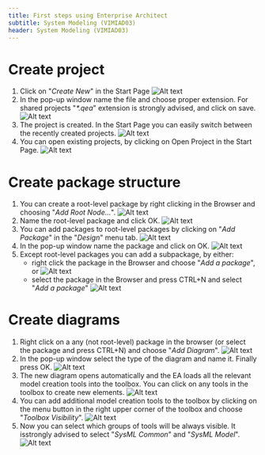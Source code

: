 ```yaml
---
title: First steps using Enterprise Architect
subtitle: System Modeling (VIMIAD03)
header: System Modeling (VIMIAD03)
---
```


# Create project

1. Click on "*Create New*" in the Start Page
![Alt text](figs/ea-create-project/image.png)
2. In the pop-up window name the file and choose proper extension. For shared projects "*\*.qea*" extension is strongly advised, and click on save.
![Alt text](figs/ea-create-project/image-1.png)
3. The project is created. In the Start Page you can easily switch between the recently created projects. 
![Alt text](figs/ea-create-project/image-2.png)
4. You can open existing projects, by clicking on Open Project in the Start Page.
![Alt text](figs/ea-create-project/image-3.png)

# Create package structure

1. You can create a root-level package by right clicking in the Browser and choosing "*Add Root Node...*".
![Alt text](figs/ea-create-package-and-diagrams/image.png)
2. Name the root-level package and click OK.
![Alt text](figs/ea-create-package-and-diagrams/image-1.png)
3. You can add packages to root-level packages by clicking on "*Add Package*" in the "*Design*" menu tab.
![Alt text](figs/ea-create-package-and-diagrams/image-2.png)
4. In the pop-up window name the package and click on OK.
![Alt text](figs/ea-create-package-and-diagrams/image-3.png)
5. Except root-level packages you can add a subpackage, by  either:
   - right click the package in the Browser and choose "*Add a package*", or
![Alt text](figs/ea-create-package-and-diagrams/image-4.png)
   - select the package in the Browser and press CTRL+N and select "*Add a package*"
![Alt text](figs/ea-create-package-and-diagrams/image-5.png)


# Create diagrams

1. Right click on a any (not root-level) package in the browser (or select the package and press CTRL+N) and choose "*Add Diagram*".
![Alt text](figs/ea-create-package-and-diagrams/image-6.png)
2. In the pop-up window select the type of the diagram and name it. Finally press OK.
![Alt text](figs/ea-create-package-and-diagrams/image-7.png)
3. The new diagram opens automatically and the EA loads all the relevant model creation tools into the toolbox. You can click on any tools in the toolbox to create new elements.
![Alt text](figs/ea-create-package-and-diagrams/image-8.png)
4. You can add additional model creation tools to the toolbox by clicking on the menu button in the right upper corner of the toolbox and choose "*Toolbox Visibility*".
![Alt text](figs/ea-create-package-and-diagrams/image-9.png)
5. Now you can select which groups of tools will be always visible. It isstrongly advised to select "*SysML Common*" and "*SysML Model*".
![Alt text](figs/ea-create-package-and-diagrams/image-10.png)

